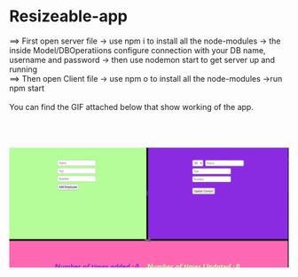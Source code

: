 # Resizeable-app

==> First open server file -> use npm i to install all the node-modules -> the inside Model/DBOperatiions configure connection with your DB name, username and password
      -> then use nodemon start to get server up and running<br/>
==> Then open Client file -> use npm o to install all the node-modules ->run npm start<br/>
<br/>
You can find the GIF attached below that show working of the app.<br/><br/><br/><br/>

![ Alt text](app-working.gif)
